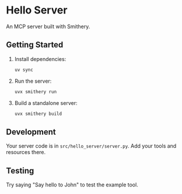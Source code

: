 # Hello Server

An MCP server built with Smithery.

## Getting Started

1. Install dependencies:
   ```bash
   uv sync
   ```

2. Run the server:
   ```bash
   uvx smithery run
   ```

3. Build a standalone server:
   ```bash
   uvx smithery build
   ```

## Development

Your server code is in `src/hello_server/server.py`. Add your tools and resources there.

## Testing

Try saying "Say hello to John" to test the example tool.


